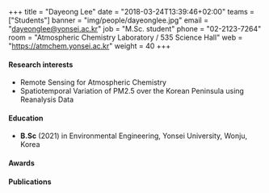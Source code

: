 +++
title = "Dayeong Lee"
date = "2018-03-24T13:39:46+02:00"
teams = ["Students"]
banner = "img/people/dayeonglee.jpg"
email = "dayeonglee@yonsei.ac.kr"
job = "M.Sc. student"
phone = "02-2123-7264"
room = "Atmospheric Chemistry Laboratory / 535 Science Hall"
web = "https://atmchem.yonsei.ac.kr"
weight = 40
+++

#### Research interests
 + Remote Sensing for Atmospheric Chemistry
 + Spatiotemporal Variation of PM2.5 over the Korean Peninsula using Reanalysis Data

#### Education
 + **B.Sc** (2021) in Environmental Engineering, Yonsei University, Wonju, Korea

#### Awards

#### Publications
